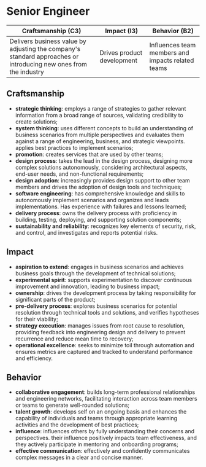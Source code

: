 # Senior Engineer

| **Craftsmanship (C3)** | **Impact (I3)** | **Behavior (B2)** |
| --- | --- | --- |
| Delivers business value by adjusting the company's standard approaches or introducing new ones from the industry | Drives product development | Influences team members and impacts related teams |


## Craftsmanship

* **strategic thinking**: employs a range of strategies to gather relevant information from a broad range of sources, validating credibility to create solutions;
* **system thinking**: uses different concepts to build an understanding of business scenarios from multiple perspectives and evaluates them against a range of engineering, business, and strategic viewpoints. applies best practices to implement scenarios;
* **promotion**: creates services that are used by other teams;
* **design process**: takes the lead in the design process, designing more complex solutions autonomously, considering architectural aspects, end-user needs, and non-functional requirements;
* **design adoption**: increasingly provides design support to other team members and drives the adoption of design tools and techniques;
* **software engineering**: has comprehensive knowledge and skills to autonomously implement scenarios and organizes and leads implementations. Has experience with failures and lessons learned;
* **delivery process**: owns the delivery process with proficiency in building, testing, deploying, and supporting solution components;
* **sustainability and reliability**: recognizes key elements of security, risk, and control, and investigates and reports potential risks.


## Impact

* **aspiration to extend**: engages in business scenarios and achieves business goals through the development of technical solutions;
* **experimental spirit**: supports experimentation to discover continuous improvement and innovation, leading to business impact;
* **ownership**: drives the development process by taking responsibility for significant parts of the product;
* **pre-delivery process**: explores business scenarios for potential resolution through technical tools and solutions, and verifies hypotheses for their viability;
* **strategy execution**: manages issues from root cause to resolution, providing feedback into engineering design and delivery to prevent recurrence and reduce mean time to recovery;
* **operational excellence**: seeks to minimize toil through automation and ensures metrics are captured and tracked to understand performance and efficiency.


## Behavior

* **collaborative engagement**: builds long-term professional relationships and engineering networks, facilitating interaction across team members or teams to generate well-rounded solutions;
* **talent growth**: develops self on an ongoing basis and enhances the capability of individuals and teams through appropriate learning activities and the development of best practices;
* **influence**: influences others by fully understanding their concerns and perspectives. their influence positively impacts team effectiveness, and they actively participate in mentoring and onboarding programs;
* **effective communication**: effectively and confidently communicates complex messages in a clear and concise manner.